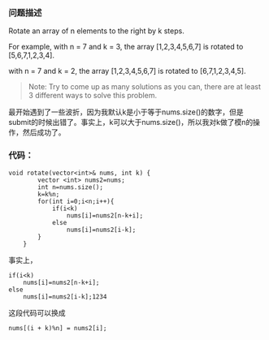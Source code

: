 ### 问题描述

Rotate an array of n elements to the right by k steps. 

For example, with n = 7 and k = 3, the array [1,2,3,4,5,6,7] is rotated to [5,6,7,1,2,3,4].  

with n = 7 and k = 2, the array [1,2,3,4,5,6,7] is rotated to [6,7,1,2,3,4,5]. 

>Note: Try to come up as many solutions as you can, there are at least 3 different ways to solve this problem. 

最开始遇到了一些波折，因为我默认k是小于等于nums.size()的数字，但是submit的时候出错了。事实上，k可以大于nums.size()，所以我对k做了模n的操作，然后成功了。 

### 代码：

```
void rotate(vector<int>& nums, int k) {
        vector <int> nums2=nums;
        int n=nums.size();
        k=k%n;
        for(int i=0;i<n;i++){
            if(i<k)
                nums[i]=nums2[n-k+i];
            else
                nums[i]=nums2[i-k];
        }
    }
```   
 
事实上，

```
if(i<k)
    nums[i]=nums2[n-k+i];
else
    nums[i]=nums2[i-k];1234
```

这段代码可以换成

```
nums[(i + k)%n] = nums2[i];
```
